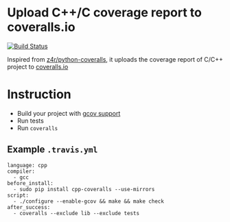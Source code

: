 Upload C++/C coverage report to coveralls.io
=============

[![Build Status](https://travis-ci.org/eddyxu/cpp-coveralls.png?branch=master)](https://travis-ci.org/eddyxu/cpp-coveralls)

Inspired from [z4r/python-coveralls](https://github.com/z4r/python-coveralls), it uploads the coverage report of C/C++ project to [coveralls.io](https://coveralls.io/)


# Instruction

 * Build your project with [gcov support](http://gcc.gnu.org/onlinedocs/gcc/Gcov.html)
 * Run tests
 * Run `coveralls`


## Example `.travis.yml`

```
language: cpp
compiler:
  - gcc
before_install:
  - sudo pip install cpp-coveralls --use-mirrors
script:
  - ./configure --enable-gcov && make && make check
after_success:
  - coveralls --exclude lib --exclude tests
```
